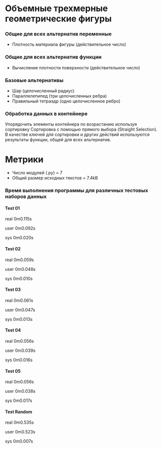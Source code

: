 # Объемные трехмерные геометрические фигуры

### Общие для всех альтернатив переменные
* Плотность материала фигуры (действительное число)
### Общие для всех альтернатив функции
* Вычисление плотности поверхности (действительное число)
### Базовые альтернативы
* Шар (целочисленный радиус)
* Параллелепипед (три целочисленных ребра)
* Правильный тетраэдр (одно целочисленное ребро)

### Обработка данных в контейнере
Упорядочить   элементы   контейнера   по   возрастанию   используя
сортировку  Сортировка с помощью прямого выбора (Straight Selection). В
качестве ключей для сортировки и других действий используются результаты
функции, общей для всех альтернатив.

# Метрики
- Число модулей (.py) = 7
- Общий размер исходных текстов = 7.4kB
### Время выполнения программы для различных тестовых наборов данных
#### Test 01

real    0m0.115s

user    0m0.092s

sys     0m0.020s

#### Test 02

real    0m0.059s

user    0m0.048s

sys     0m0.010s

#### Test 03

real    0m0.061s

user    0m0.047s

sys     0m0.013s

#### Test 04

real    0m0.056s

user    0m0.039s

sys     0m0.016s

#### Test 05

real    0m0.056s

user    0m0.038s

sys     0m0.017s

#### Test Random

real    0m0.535s

user    0m0.523s

sys     0m0.007s


